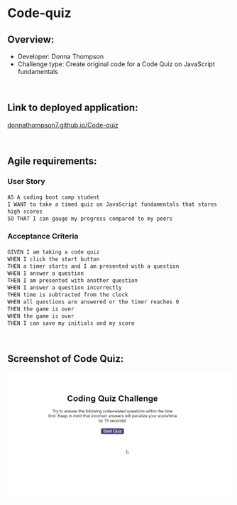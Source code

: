 # Code-quiz

## Overview:
* Developer: Donna Thompson
* Challenge type: Create original code for a Code Quiz on JavaScript fundamentals

<br/>

## Link to deployed application:
[donnathompson7.github.io/Code-quiz](https://donnathompson7.github.io/Code-quiz)

<br/>
 
## Agile requirements:
### User Story

```
AS A coding boot camp student
I WANT to take a timed quiz on JavaScript fundamentals that stores high scores
SO THAT I can gauge my progress compared to my peers
```

### Acceptance Criteria

```
GIVEN I am taking a code quiz
WHEN I click the start button
THEN a timer starts and I am presented with a question
WHEN I answer a question
THEN I am presented with another question
WHEN I answer a question incorrectly
THEN time is subtracted from the clock
WHEN all questions are answered or the timer reaches 0
THEN the game is over
WHEN the game is over
THEN I can save my initials and my score
```

<br/>

## Screenshot of Code Quiz:
![Code Quiz](./assets/images/Code_Quiz_screenshot_placeholder.png)
